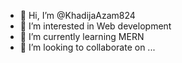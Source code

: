- 👋 Hi, I’m @KhadijaAzam824
- 👀 I’m interested in Web development 
- 🌱 I’m currently learning MERN
- 💞️ I’m looking to collaborate on ...


<!---
KhadijaAzam824/KhadijaAzam824 is a ✨ special ✨ repository because its `README.md` (this file) appears on your GitHub profile.
You can click the Preview link to take a look at your changes.
------>
